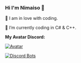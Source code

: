 ### Hi I'm Nimaiso 👋

🖤 I am in love with coding.

💠 I’m currently coding in C# & C++.

**My Avatar Discord:**

[![Avatar](https://discord.c99.nl/widget/theme-3/631463369458843668.png)](https://discord.gg/DStAkkypnm)

[![Discord Bots](https://top.gg/api/widget/877568009135337472.svg)](https://top.gg/bot/877568009135337472)

